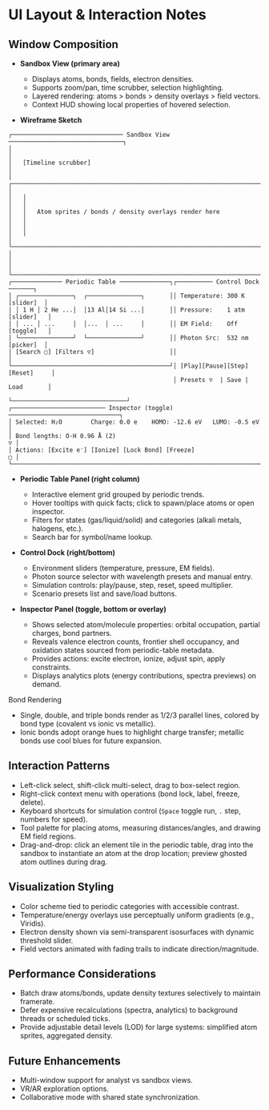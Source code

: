 # UI Layout & Interaction Notes

## Window Composition
- **Sandbox View (primary area)**  
  - Displays atoms, bonds, fields, electron densities.  
  - Supports zoom/pan, time scrubber, selection highlighting.  
  - Layered rendering: atoms > bonds > density overlays > field vectors.  
  - Context HUD showing local properties of hovered selection.

- **Wireframe Sketch**

```
┌─────────────────────────────── Sandbox View ────────────────────────────────┐
│                                                                              │
│   [Timeline scrubber]                                                        │
│   ┌──────────────────────────────────────────────────────────────────────┐   │
│   │                                                                      │   │
│   │   Atom sprites / bonds / density overlays render here                │   │
│   │                                                                      │   │
│   └──────────────────────────────────────────────────────────────────────┘   │
│                                                                              │
└──────────────────────────────────────────────────────────────────────────────┘
┌────────────── Periodic Table ──────────────┐┌────────── Control Dock ───────┐
│ ┌───────────────┐  ┌───────────────┐       ││ Temperature: 300 K  [slider]  │
│ │ 1 H │ 2 He ...│  │13 Al│14 Si ...│       ││ Pressure:    1 atm [slider]   │
│ │ ... │ ...     │  │...  │ ...     │       ││ EM Field:    Off   [toggle]   │
│ └───────────────┘  └───────────────┘       ││ Photon Src:  532 nm [picker]  │
│ [Search ▢] [Filters ▽]                     ││                                │
└────────────────────────────────────────────┘│ [Play][Pause][Step][Reset]     │
                                              │ Presets ▽  | Save | Load       │
                                              └────────────────────────────────┘
┌────────────────────────── Inspector (toggle) ───────────────────────────────┐
│ Selected: H₂O        Charge: 0.0 e    HOMO: -12.6 eV   LUMO: -0.5 eV         │
│ Bond lengths: O-H 0.96 Å (2)                                              ▽ │
│ Actions: [Excite e⁻] [Ionize] [Lock Bond] [Freeze]                        ▢ │
└────────────────────────────────────────────────────────────────────────────┘
```

- **Periodic Table Panel (right column)**  
  - Interactive element grid grouped by periodic trends.  
  - Hover tooltips with quick facts; click to spawn/place atoms or open inspector.  
  - Filters for states (gas/liquid/solid) and categories (alkali metals, halogens, etc.).  
  - Search bar for symbol/name lookup.

- **Control Dock (right/bottom)**  
  - Environment sliders (temperature, pressure, EM fields).  
  - Photon source selector with wavelength presets and manual entry.  
  - Simulation controls: play/pause, step, reset, speed multiplier.  
  - Scenario presets list and save/load buttons.

- **Inspector Panel (toggle, bottom or overlay)**  
  - Shows selected atom/molecule properties: orbital occupation, partial charges, bond partners.  
  - Reveals valence electron counts, frontier shell occupancy, and oxidation states sourced from periodic-table metadata.  
  - Provides actions: excite electron, ionize, adjust spin, apply constraints.  
  - Displays analytics plots (energy contributions, spectra previews) on demand.

Bond Rendering
- Single, double, and triple bonds render as 1/2/3 parallel lines, colored by bond type (covalent vs ionic vs metallic).
- Ionic bonds adopt orange hues to highlight charge transfer; metallic bonds use cool blues for future expansion.

## Interaction Patterns
- Left-click select, shift-click multi-select, drag to box-select region.  
- Right-click context menu with operations (bond lock, label, freeze, delete).  
- Keyboard shortcuts for simulation control (`Space` toggle run, `.` step, numbers for speed).  
- Tool palette for placing atoms, measuring distances/angles, and drawing EM field regions.
- Drag-and-drop: click an element tile in the periodic table, drag into the sandbox to instantiate an atom at the drop location; preview ghosted atom outlines during drag.

## Visualization Styling
- Color scheme tied to periodic categories with accessible contrast.  
- Temperature/energy overlays use perceptually uniform gradients (e.g., Viridis).  
- Electron density shown via semi-transparent isosurfaces with dynamic threshold slider.  
- Field vectors animated with fading trails to indicate direction/magnitude.

## Performance Considerations
- Batch draw atoms/bonds, update density textures selectively to maintain framerate.  
- Defer expensive recalculations (spectra, analytics) to background threads or scheduled ticks.  
- Provide adjustable detail levels (LOD) for large systems: simplified atom sprites, aggregated density.

## Future Enhancements
- Multi-window support for analyst vs sandbox views.  
- VR/AR exploration options.  
- Collaborative mode with shared state synchronization.
